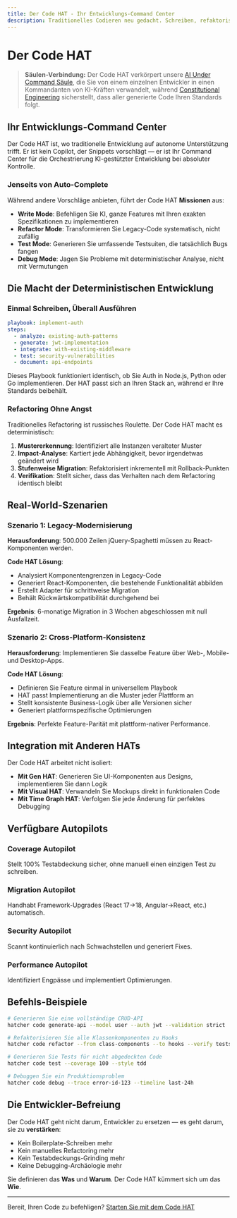 ```yaml
---
title: Der Code HAT - Ihr Entwicklungs-Command Center
description: Traditionelles Codieren neu gedacht. Schreiben, refaktorisieren, testen und deployen Sie mit deterministischer KI-Unterstützung bei vollständiger Kontrolle.
---
```


# <DocIcon type="code" inline /> Der Code HAT

> **Säulen-Verbindung:** Der Code HAT verkörpert unsere [AI Under Command Säule](/de/pillars-ai-under-command), die Sie von einem einzelnen Entwickler in einen Kommandanten von KI-Kräften verwandelt, während [Constitutional Engineering](/de/constitutional-engineering) sicherstellt, dass aller generierte Code Ihren Standards folgt.

## Ihr Entwicklungs-Command Center

Der Code HAT ist, wo traditionelle Entwicklung auf autonome Unterstützung trifft. Er ist kein Copilot, der Snippets vorschlägt — er ist Ihr Command Center für die Orchestrierung KI-gestützter Entwicklung bei absoluter Kontrolle.

### Jenseits von Auto-Complete

Während andere Vorschläge anbieten, führt der Code HAT **Missionen** aus:

- **Write Mode**: Befehligen Sie KI, ganze Features mit Ihren exakten Spezifikationen zu implementieren
- **Refactor Mode**: Transformieren Sie Legacy-Code systematisch, nicht zufällig
- **Test Mode**: Generieren Sie umfassende Testsuiten, die tatsächlich Bugs fangen
- **Debug Mode**: Jagen Sie Probleme mit deterministischer Analyse, nicht mit Vermutungen

## Die Macht der Deterministischen Entwicklung

### Einmal Schreiben, Überall Ausführen

```yaml
playbook: implement-auth
steps:
  - analyze: existing-auth-patterns
  - generate: jwt-implementation
  - integrate: with-existing-middleware
  - test: security-vulnerabilities
  - document: api-endpoints
```

Dieses Playbook funktioniert identisch, ob Sie Auth in Node.js, Python oder Go implementieren. Der HAT passt sich an Ihren Stack an, während er Ihre Standards beibehält.

### Refactoring Ohne Angst

Traditionelles Refactoring ist russisches Roulette. Der Code HAT macht es deterministisch:

1. **Mustererkennung**: Identifiziert alle Instanzen veralteter Muster
2. **Impact-Analyse**: Kartiert jede Abhängigkeit, bevor irgendetwas geändert wird
3. **Stufenweise Migration**: Refaktorisiert inkrementell mit Rollback-Punkten
4. **Verifikation**: Stellt sicher, dass das Verhalten nach dem Refactoring identisch bleibt

## Real-World-Szenarien

### Szenario 1: Legacy-Modernisierung

**Herausforderung**: 500.000 Zeilen jQuery-Spaghetti müssen zu React-Komponenten werden.

**Code HAT Lösung**:

- Analysiert Komponentengrenzen in Legacy-Code
- Generiert React-Komponenten, die bestehende Funktionalität abbilden
- Erstellt Adapter für schrittweise Migration
- Behält Rückwärtskompatibilität durchgehend bei

**Ergebnis**: 6-monatige Migration in 3 Wochen abgeschlossen mit null Ausfallzeit.

### Szenario 2: Cross-Platform-Konsistenz

**Herausforderung**: Implementieren Sie dasselbe Feature über Web-, Mobile- und Desktop-Apps.

**Code HAT Lösung**:

- Definieren Sie Feature einmal in universellem Playbook
- HAT passt Implementierung an die Muster jeder Plattform an
- Stellt konsistente Business-Logik über alle Versionen sicher
- Generiert plattformspezifische Optimierungen

**Ergebnis**: Perfekte Feature-Parität mit plattform-nativer Performance.

## Integration mit Anderen HATs

Der Code HAT arbeitet nicht isoliert:

- **Mit Gen HAT**: Generieren Sie UI-Komponenten aus Designs, implementieren Sie dann Logik
- **Mit Visual HAT**: Verwandeln Sie Mockups direkt in funktionalen Code
- **Mit Time Graph HAT**: Verfolgen Sie jede Änderung für perfektes Debugging

## Verfügbare Autopilots

### Coverage Autopilot

Stellt 100% Testabdeckung sicher, ohne manuell einen einzigen Test zu schreiben.

### Migration Autopilot

Handhabt Framework-Upgrades (React 17→18, Angular→React, etc.) automatisch.

### Security Autopilot

Scannt kontinuierlich nach Schwachstellen und generiert Fixes.

### Performance Autopilot

Identifiziert Engpässe und implementiert Optimierungen.

## Befehls-Beispiele

```bash
# Generieren Sie eine vollständige CRUD-API
hatcher code generate-api --model user --auth jwt --validation strict

# Refaktorisieren Sie alle Klassenkomponenten zu Hooks
hatcher code refactor --from class-components --to hooks --verify tests

# Generieren Sie Tests für nicht abgedeckten Code
hatcher code test --coverage 100 --style tdd

# Debuggen Sie ein Produktionsproblem
hatcher code debug --trace error-id-123 --timeline last-24h
```

## Die Entwickler-Befreiung

Der Code HAT geht nicht darum, Entwickler zu ersetzen — es geht darum, sie zu **verstärken**:

- Kein Boilerplate-Schreiben mehr
- Kein manuelles Refactoring mehr
- Kein Testabdeckungs-Grinding mehr
- Keine Debugging-Archäologie mehr

Sie definieren das **Was** und **Warum**. Der Code HAT kümmert sich um das **Wie**.

---

Bereit, Ihren Code zu befehligen? [Starten Sie mit dem Code HAT](/de/getting-started#code-hat)

<PageCTA
  title="Meistern Sie den Code HAT"
  subtitle="Transformieren Sie, wie Sie Code schreiben, testen und refaktorisieren mit KI-Verstärkung"
  buttonText="Beginnen Sie Smarter zu Codieren"
  buttonLink="/de/getting-started"
  buttonStyle="secondary"
  footer="Befehligen Sie Ihren Code. Verstärken Sie Ihr Fachwissen."
/>
